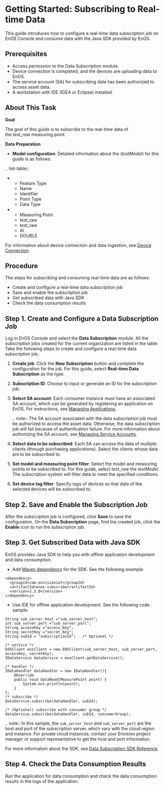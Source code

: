 # Getting Started: Subscribing to Real-time Data

This guide introduces how to configure a real-time data subscription job on EnOS Console and consume data with the Java SDK provided by EnOS.

## Prerequisites

- Access permission to the Data Subscription module.
- Device connection is completed, and the devices are uploading data to EnOS.
- The service account (SA) for subscribing data has been authorized to access asset data.
- A workstation with IDE (IDEA or Eclipse) installed.

## About This Task

**Goal**

The goal of this guide is to subscribe to the real-time data of the *test_raw* measuring point.

**Data Preparation**

- **Model configuration**: Detailed information about the (*testModel*) for this guide is as follows:

.. list-table::

   * - Feature Type
     - Name
     - Identifier
     - Point Type
     - Data Type
   * - Measuring Point
     - test_raw
     - test_raw
     - AI
     - DOUBLE

For information about device connection and data ingestion, see [Device Connection](/docs/device-connection/en/2.0.9/quickstart/gettingstarted_device_connection.html).

## Procedure

The steps for subscribing and consuming real-time data are as follows:

- Create and configure a real-time data subscription job
- Save and enable the subscription job
- Get subscribed data with Java SDK
- Check the data consumption results

## Step 1. Create and Configure a Data Subscription Job

Log in EnOS Console and select the **Data Subscription** module. All the subscription jobs created for the current organization are listed in the table. Take the following steps to create and configure a real-time data subscription job.

1. **Create job**: Click the **New Subscription** button and complete the configuration for the job. For this guide, select **Real-time Data Subscription** as the type.

2. **Subscription ID**: Choose to input or generate an ID for the subscription job.

3. **Select SA account**: Each consumer instance must have an associated SA account, which can be generated by registering an application on EnOS. For instructions, see [Managing Applications](/docs/app-development/en/2.0.9/managing_apps.html).

   .. note:: The SA account associated with the data subscription job must be authorized to access the asset data. Otherwise, the data subscription job will fail because of authentication failure. For more information about authorizing the SA account, see [Managing Service Accounts](/docs/iam/en/2.0.9/howto/service_account/managing_service_account.html).

4. **Select data to be subscribed**: Each SA can access the data of multiple clients (through purchasing applications). Select the clients whose data are to be subscribed to.

5. **Set model and measuring point filter**: Select the model and measuring points to be subscribed to. For this guide, select *test_raw* the *testModel*. The subscription system will filter data to meet the specified conditions.

6. **Set device tag filter**: Specify tags of devices so that data of the selected devices will be subscribed to.

## Step 2. Save and Enable the Subscription Job

After the subscription job is configured, click **Save** to save the configuration. On the **Data Subscription** page, find the created job, click the **Enable** icon to run the subscription job.

## Step 3. Get Subscribed Data with Java SDK

EnOS provides Java SDK to help you with offline application development and data consumption.
- Add [Maven dependency](https://mvnrepository.com/artifact/com.envisioniot/enos-subscribe) for the SDK. See the following example:

```
<dependency>
  <groupId>com.envisioniot</groupId>
  <artifactId>enos-subscribe</artifactId>
  <version>2.3.0</version>
</dependency>
```

- Use IDE for offline application development. See the following code sample:


```
String sub_server_host ="sub_server_host";
int sub_server_port ="sub_server_port";
String accessKey ="access_Key";
String secretKey ="secret_Key";
String subId = "subscriptionId";   /* Optional */

/* service */
EOSClient eosClient = new EOSClient(sub_server_host, sub_server_port, accessKey, secretKey);
IDataService dataService = eosClient.getDataService();

/* handler */
IDataHandler dataHandler = new IDataHandler(){
    @Override
    public void dataRead(MeasurePoint point) {
        System.out.println(point);
    }
};
/* subscribe */
dataService.subscribe(dataHandler, subId);

/* (Optional) subscribe with consumer group */
dataService.subscribe(dataHandler, subId, consumerGroup);
```

.. note:: In this sample, the `sub_server_host` and `sub_server_port` are the host and port of the subscription server, which vary with the cloud region and instance. For private cloud instances, contact your Envision project manager or support representative to get the host and port information.

For more information about the SDK, see [Data Subscription SDK Reference](../reference/data_subscription_sdk).

## Step 4. Check the Data Consumption Results

Run the application for data consumption and check the data consumption results in the logs of the application.
